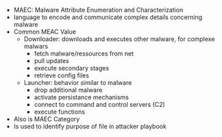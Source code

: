 - MAEC: Malware Attribute Enumeration and Characterization
- language to encode and communicate complex details concerning malware
- Common MEAC Value
	- Downloader: downloads and executes other malware, for complexe malwars
		- fetch malware/ressources from net
		- pull updates
		- execute secondary stages
		- retrieve config files
	- Launcher: behavior similar to malware
		- drop additional malware
		- activate persistance mechanisms
		- connect to command and control servers (C2)
		- execute functions
- Also is MAEC Category
- Is used to identify purpose of file in attacker playbook
